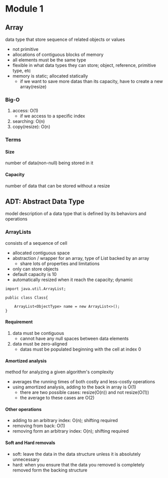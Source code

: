# Module 1

## Array

data type that store sequence of related objects or values

- not primitive
- allocations of contiguous blocks of memory
- all elements must be the same type
- flexible in what data types they can store; object, reference, primitive type, etc
- memory is static; allocated statically
    - if we want to save more datas than its capacity, have to create a new array(resize)

### Big-O

1. access: O(1)
    - if we access to a specific index
2. searching: O(n)
3. copy(resize): O(n)

### Terms

#### Size

number of data(non-null) being stored in it

#### Capacity

number of data that can be stored without a resize

## ADT: Abstract Data Type

model description of a data type that is defined by its behaviors and operations

### ArrayLists

consists of a sequence of cell

- allocated contiguous space
- abstraction / wrapper for an array, type of List backed by an array
    - share lots of properties and limitations
- only can store objects
- default capacity is 10
- automatically resized when it reach the capacity; dynamic

```
import java.util.ArrayList;

public class Class{

	ArrayList<ObjectType> name = new ArrayList<>();
}
```

#### Requirement

1. data must be contiguous
    - cannot have any null spaces between data elements
2. data must be zero-aligned
   - datas must be populated beginning with the cell at index 0

#### Amortized analysis

method for analyzing a given algorithm's complexity

- averages the running times of both costly and less-costly operations
- using amortized analysis, adding to the back in array is O(1)
    - there are two possible cases: resize(O(n)) and not resize(O(1))
    - the average to these cases are O(2)

#### Other operations

- adding to an arbitrary index: O(n); shifting required
- removing from back: O(1)
- removing form an arbitrary index: O(n); shifting required

#### Soft and Hard removals

- soft: leave the data in the data structure unless it is absolutely unnecessary
- hard: when you ensure that the data you removed is completely removed form the backing structure